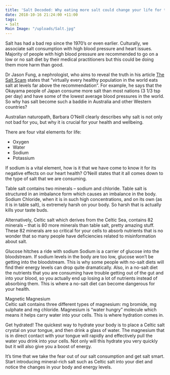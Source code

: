 ```yaml
---
title: 'Salt Decoded: Why eating more salt could change your life for the better'
date: 2018-10-16 21:24:00 +11:00
tags:
- Salt
Main Image: "/uploads/Salt.jpg"
---
```


Salt has had a bad rep since the 1970’s or even earlier. Culturally, we associate salt consumption with high blood pressure and heart issues. Majority of people with high blood pressure are recommended to go on a low or no salt diet by their medical practitioners but this could be doing them more harm than good. 

Dr Jason Fung, a nephrologist, who aims to reveal the truth in his article [The Salt Scam](https://medium.com/@drjasonfung/the-salt-scam-1973d73dccd) states that “virtually every healthy population in the world eats salt at levels far above the recommendation”. For example, he says that the Okayama people of Japan consume more salt than most nations (3 1/3 tsp per day) and have some of the lowest average blood pressures in the world. So why has salt become such a baddie in Australia and other Western countries?  

Australian naturopath, Barbara O’Neill clearly describes why salt is not only not bad for you, but why it is crucial for your health and wellbeing. 

There are four vital elements for life:
* Oxygen
* Water
* Sodium
* Potassium

If sodium is a vital element, how is it that we have come to know it for its negative effects on our heart health? O’Neill states that it all comes down to the type of salt that we are consuming. 

Table salt contains two minerals – sodium and chloride. Table salt is structured in an imbalance form which causes an imbalance in the body. Sodium Chloride, when it is in such high concentrations, and on its own (as it is in table salt), is extremely harsh on your body. So harsh that is actually kills your taste buds. 

Alternatively, Celtic salt which derives from the Celtic Sea, contains 82 minerals – that is 80 more minerals than table salt, pretty amazing stuff. These 82 minerals are so critical for your cells to absorb nutrients that is no wonder that so many people have deficiencies related to misinformation about salt. 

Glucose hitches a ride with sodium
Sodium is a carrier of glucose into the bloodstream. If sodium levels in the body are too low, glucose won’t be getting into the bloodstream. This is why some people with no-salt diets will find their energy levels can drop quite dramatically. Also, in a no-salt diet the nutrients that you are consuming have trouble getting out of the gut and into your blood, so you actually end up losing a lot of nutrients instead of absorbing them. This is where a no-salt diet can become dangerous for your health. 


Magnetic Magnesium  
Celtic salt contains three different types of magnesium: mg bromide, mg sulphate and mg chloride. Magnesium is “water hungry” molecule which means it helps carry water into your cells. This is where hydration comes in. 


Get hydrated!
The quickest way to hydrate your body is to place a Celtic salt crystal on your tongue, and then drink a glass of water. The magnesium that is in direct contact with your tongue will rapidly and effectively pull the water you drink into your cells. Not only will this hydrate you very quickly but it will also give you a boost of energy. 

It’s time that we take the fear out of our salt consumption and get salt smart. Start introducing mineral-rich salt such as Celtic salt into your diet and notice the changes in your body and energy levels.